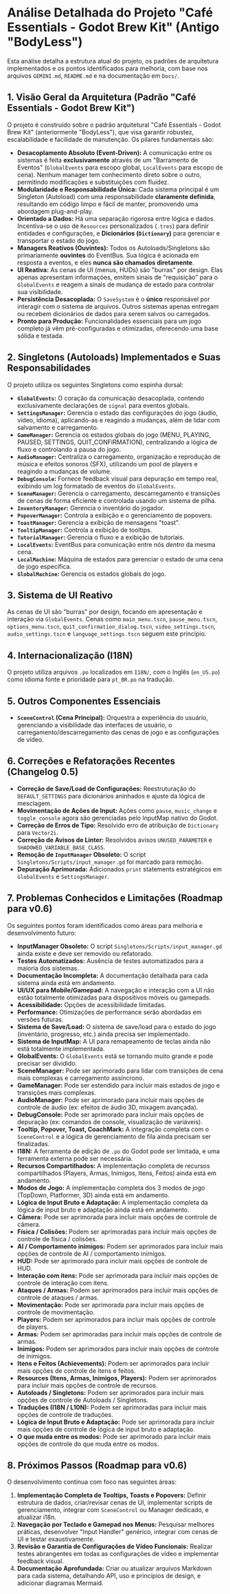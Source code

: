 # Análise Detalhada do Projeto "Café Essentials - Godot Brew Kit" (Antigo "BodyLess")

Esta análise detalha a estrutura atual do projeto, os padrões de arquitetura implementados e os pontos identificados para melhoria, com base nos arquivos `GEMINI.md`, `README.md` e na documentação em `Docs/`.

## 1. Visão Geral da Arquitetura (Padrão "Café Essentials - Godot Brew Kit")

O projeto é construído sobre o padrão arquitetural "Café Essentials - Godot Brew Kit" (anteriormente "BodyLess"), que visa garantir robustez, escalabilidade e facilidade de manutenção. Os pilares fundamentais são:

*   **Desacoplamento Absoluto (Event-Driven):** A comunicação entre os sistemas é feita **exclusivamente** através de um "Barramento de Eventos" (`GlobalEvents` para escopo global, `LocalEvents` para escopo de cena). Nenhum manager tem conhecimento direto sobre o outro, permitindo modificações e substituições com fluidez.
*   **Modularidade e Responsabilidade Única:** Cada sistema principal é um Singleton (Autoload) com uma responsabilidade **claramente definida**, resultando em código limpo e fácil de manter, promovendo uma abordagem plug-and-play.
*   **Orientado a Dados:** Há uma separação rigorosa entre lógica e dados. Incentiva-se o uso de `Resources` personalizados (`.tres`) para definir entidades e configurações, e **Dicionários (`Dictionary`)** para gerenciar e transportar o estado do jogo.
*   **Managers Reativos (Ouvintes):** Todos os Autoloads/Singletons são primariamente **ouvintes** do EventBus. Sua lógica é acionada em resposta a eventos, e eles **nunca são chamados diretamente**.
*   **UI Reativa:** As cenas de UI (menus, HUDs) são "burras" por design. Elas apenas apresentam informações, emitem sinais de "requisição" para o `GlobalEvents` e reagem a sinais de mudança de estado para controlar sua visibilidade.
*   **Persistência Desacoplada:** O `SaveSystem` é o **único** responsável por interagir com o sistema de arquivos. Outros sistemas apenas entregam ou recebem dicionários de dados para serem salvos ou carregados.
*   **Pronto para Produção:** Funcionalidades essenciais para um jogo completo já vêm pré-configuradas e otimizadas, oferecendo uma base sólida e testada.

## 2. Singletons (Autoloads) Implementados e Suas Responsabilidades

O projeto utiliza os seguintes Singletons como espinha dorsal:

*   **`GlobalEvents`:** O coração da comunicação desacoplada, contendo exclusivamente declarações de `signal` para eventos globais.
*   **`SettingsManager`:** Gerencia o estado das configurações do jogo (áudio, vídeo, idioma), aplicando-as e reagindo a mudanças, além de lidar com salvamento e carregamento.
*   **`GameManager`:** Gerencia os estados globais do jogo (MENU, PLAYING, PAUSED, SETTINGS, QUIT_CONFIRMATION), centralizando a lógica de fluxo e controlando a pausa do jogo.
*   **`AudioManager`:** Centraliza o carregamento, organização e reprodução de música e efeitos sonoros (SFX), utilizando um pool de players e reagindo a mudanças de volume.
*   **`DebugConsole`:** Fornece feedback visual para depuração em tempo real, exibindo um log formatado de eventos do `GlobalEvents`.
*   **`SceneManager`:** Gerencia o carregamento, descarregamento e transições de cenas de forma eficiente e controlada usando um sistema de pilha.
*   **`InventoryManager`:** Gerencia o inventário do jogador.
*   **`PopoverManager`:** Controla a exibição e o gerenciamento de popovers.
*   **`ToastManager`:** Gerencia a exibição de mensagens "toast".
*   **`TooltipManager`:** Controla a exibição de tooltips.
*   **`TutorialManager`:** Gerencia o fluxo e a exibição de tutoriais.
*   **`LocalEvents`:** EventBus para comunicação entre nós *dentro* da mesma cena.
*   **`LocalMachine`:** Máquina de estados para gerenciar o estado de uma cena de jogo específica.
*   **`GlobalMachine`:** Gerencia os estados globais do jogo.

## 3. Sistema de UI Reativo

As cenas de UI são "burras" por design, focando em apresentação e interação via `GlobalEvents`. Cenas como `main_menu.tscn`, `pause_menu.tscn`, `options_menu.tscn`, `quit_confirmation_dialog.tscn`, `video_settings.tscn`, `audio_settings.tscn` e `language_settings.tscn` seguem este princípio.

## 4. Internacionalização (I18N)

O projeto utiliza arquivos `.po` localizados em `I18N/`, com o Inglês (`en_US.po`) como idioma fonte e prioridade para `pt_BR.po` na tradução.

## 5. Outros Componentes Essenciais

*   **`SceneControl` (Cena Principal):** Orquestra a experiência do usuário, gerenciando a visibilidade das interfaces de usuário, o carregamento/descarregamento das cenas de jogo e as configurações de vídeo.

## 6. Correções e Refatorações Recentes (Changelog 0.5)

*   **Correção de Save/Load de Configurações:** Reestruturação do `DEFAULT_SETTINGS` para dicionários aninhados e ajuste da lógica de mesclagem.
*   **Movimentação de Ações de Input:** Ações como `pause`, `music_change` e `toggle_console` agora são gerenciadas pelo InputMap nativo do Godot.
*   **Correção de Erros de Tipo:** Resolvido erro de atribuição de `Dictionary` para `Vector2i`.
*   **Correção de Avisos de Linter:** Resolvidos avisos `UNUSED_PARAMETER` e `SHADOWED_VARIABLE_BASE_CLASS`.
*   **Remoção de `InputManager` Obsoleto:** O script `Singletons/Scripts/input_manager.gd` foi marcado para remoção.
*   **Depuração Aprimorada:** Adicionados `print` statements estratégicos em `GlobalEvents` e `SettingsManager`.

## 7. Problemas Conhecidos e Limitações (Roadmap para v0.6)

Os seguintes pontos foram identificados como áreas para melhoria e desenvolvimento futuro:

*   **InputManager Obsoleto:** O script `Singletons/Scripts/input_manager.gd` ainda existe e deve ser removido ou refatorado.
*   **Testes Automatizados:** Ausência de testes automatizados para a maioria dos sistemas.
*   **Documentação Incompleta:** A documentação detalhada para cada sistema ainda está em andamento.
*   **UI/UX para Mobile/Gamepad:** A navegação e interação com a UI não estão totalmente otimizadas para dispositivos móveis ou gamepads.
*   **Acessibilidade:** Opções de acessibilidade limitadas.
*   **Performance:** Otimizações de performance serão abordadas em versões futuras.
*   **Sistema de Save/Load:** O sistema de save/load para o estado do jogo (inventário, progresso, etc.) ainda precisa ser implementado.
*   **Sistema de InputMap:** A UI para remapeamento de teclas ainda não está totalmente implementada.
*   **GlobalEvents:** O `GlobalEvents` está se tornando muito grande e pode precisar ser dividido.
*   **SceneManager:** Pode ser aprimorado para lidar com transições de cena mais complexas e carregamento assíncrono.
*   **GameManager:** Pode ser estendido para incluir mais estados de jogo e transições mais complexas.
*   **AudioManager:** Pode ser aprimorado para incluir mais opções de controle de áudio (ex: efeitos de áudio 3D, mixagem avançada).
*   **DebugConsole:** Pode ser aprimorado para incluir mais opções de depuração (ex: comandos de console, visualização de variáveis).
*   **Tooltip, Popover, Toast, CoachMark:** A integração completa com o `SceneControl` e a lógica de gerenciamento de fila ainda precisam ser finalizadas.
*   **I18N:** A ferramenta de edição de `.po` do Godot pode ser limitada, e uma ferramenta externa pode ser necessária.
*   **Recursos Compartilhados:** A implementação completa de recursos compartilhados (Players, Armas, Inimigos, Itens, Feitos) ainda está em andamento.
*   **Modos de Jogo:** A implementação completa dos 3 modos de jogo (TopDown, Platformer, 3D) ainda está em andamento.
*   **Lógica de Input Bruto e Adaptação:** A implementação completa da lógica de input bruto e adaptação ainda está em andamento.
*   **Câmera:** Pode ser aprimorada para incluir mais opções de controle de câmera.
*   **Física / Colisões:** Podem ser aprimoradas para incluir mais opções de controle de física / colisões.
*   **AI / Comportamento inimigos:** Podem ser aprimorados para incluir mais opções de controle de AI / comportamento inimigos.
*   **HUD:** Pode ser aprimorado para incluir mais opções de controle de HUD.
*   **Interação com itens:** Pode ser aprimorada para incluir mais opções de controle de interação com itens.
*   **Ataques / Armas:** Podem ser aprimorados para incluir mais opções de controle de ataques / armas.
*   **Movimentação:** Pode ser aprimorada para incluir mais opções de controle de movimentação.
*   **Players:** Podem ser aprimorados para incluir mais opções de controle de players.
*   **Armas:** Podem ser aprimoradas para incluir mais opções de controle de armas.
*   **Inimigos:** Podem ser aprimorados para incluir mais opções de controle de inimigos.
*   **Itens e Feitos (Achievements):** Podem ser aprimorados para incluir mais opções de controle de itens e feitos.
*   **Resources (Itens, Armas, Inimigos, Players):** Podem ser aprimorados para incluir mais opções de controle de recursos.
*   **Autoloads / Singletons:** Podem ser aprimorados para incluir mais opções de controle de Autoloads / Singletons.
*   **Traduções (I18N / L10N):** Podem ser aprimoradas para incluir mais opções de controle de traduções.
*   **Lógica de Input Bruto e Adaptação:** Pode ser aprimorada para incluir mais opções de controle de lógica de input bruto e adaptação.
*   **O que muda entre os modos:** Pode ser aprimorado para incluir mais opções de controle do que muda entre os modos.

## 8. Próximos Passos (Roadmap para v0.6)

O desenvolvimento continua com foco nas seguintes áreas:

1.  **Implementação Completa de Tooltips, Toasts e Popovers:** Definir estrutura de dados, criar/revisar cenas de UI, implementar scripts de gerenciamento, integrar com `SceneControl` ou Manager dedicado, e atualizar i18n.
2.  **Navegação por Teclado e Gamepad nos Menus:** Pesquisar melhores práticas, desenvolver "Input Handler" genérico, integrar com cenas de UI e testar exaustivamente.
3.  **Revisão e Garantia de Configurações de Vídeo Funcionais:** Realizar testes abrangentes em todas as configurações de vídeo e implementar feedback visual.
4.  **Documentação Aprofundada:** Criar ou atualizar arquivos Markdown para cada sistema, detalhando API, uso e princípios de design, e adicionar diagramas Mermaid.

